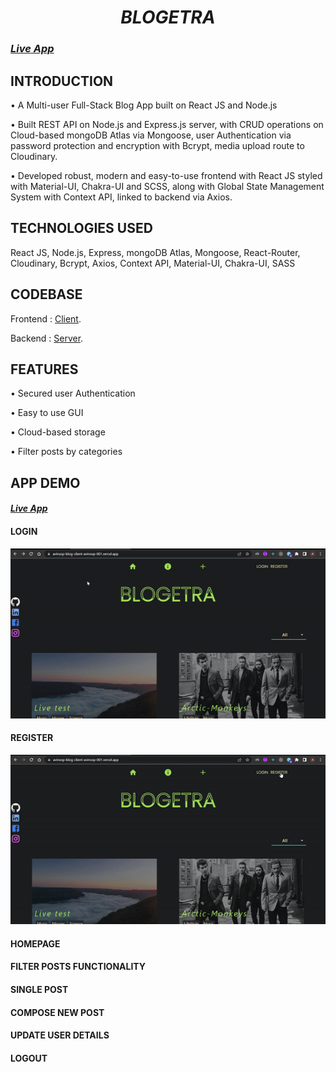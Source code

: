 # <div align="center"> _**BLOGETRA**_ </div>
### <div align="left">_[Live App](https://aviroop-blog-client-aviroop-001.vercel.app/)_</div>

## INTRODUCTION 
• A Multi-user Full-Stack Blog App built on React JS and Node.js

• Built REST API on Node.js and Express.js server, with CRUD operations on Cloud-based mongoDB Atlas via Mongoose, user Authentication via password protection and encryption with Bcrypt, media upload route to Cloudinary.

• Developed robust, modern and easy-to-use frontend with React JS styled with Material-UI, Chakra-UI and SCSS, along with Global State Management System with Context API, linked to backend via Axios.


## TECHNOLOGIES USED 
React JS, Node.js, Express, mongoDB Atlas, Mongoose, React-Router, Cloudinary, Bcrypt, Axios, Context API, Material-UI, Chakra-UI, SASS

## CODEBASE
Frontend : [Client](https://github.com/Aviroop-001/Aviroop-Blog-Client).

Backend : [Server](https://github.com/Aviroop-001/Aviroop-Blog-API).



## FEATURES 
• Secured user Authentication

• Easy to use GUI

• Cloud-based storage

• Filter posts by categories

## APP DEMO
#### <div align="left">_[Live App](https://aviroop-blog-client-aviroop-001.vercel.app/)_</div>

#### LOGIN
![Login demo](https://github.com/Aviroop-001/Blogetra/blob/main/Blogetra_login.gif)

#### REGISTER
![Registation demo](https://github.com/Aviroop-001/Blogetra/blob/main/Blogetra_register.gif)

#### HOMEPAGE

#### FILTER POSTS FUNCTIONALITY

#### SINGLE POST

#### COMPOSE NEW POST

#### UPDATE USER DETAILS

#### LOGOUT

